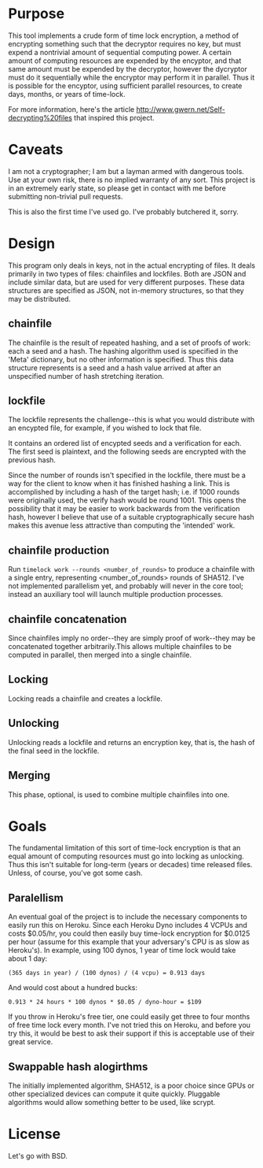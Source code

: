 # Purpose

This tool implements a crude form of time lock encryption, a method of encrypting
something such that the decryptor requires no key, but must expend a nontrivial
amount of sequential computing power. A certain amount of computing resources
are expended by the encyptor, and that same amount must be expended by
the decryptor, however the dycryptor must do it sequentially while the encryptor
may perform it in parallel. Thus it is possible for the encyptor, using sufficient
parallel resources, to create days, months, or years of time-lock.

For more information, here's the article http://www.gwern.net/Self-decrypting%20files
that inspired this project.


# Caveats

I am not a cryptographer; I am but a layman armed with dangerous tools. Use
at your own risk, there is no implied warranty of any sort. This project is in
an extremely early state, so please get in contact with me before submitting
non-trivial pull requests.

This is also the first time I've used go. I've probably butchered it, sorry.


# Design

This program only deals in keys, not in the actual encrypting of files. It deals
primarily in two types of files: chainfiles and lockfiles. Both are JSON and
include similar data, but are used for very different purposes. These data
structures are specified as JSON, not in-memory structures, so that they may
be distributed.



## chainfile

The chainfile is the result of repeated hashing, and a set of proofs of work:
each a seed and a hash. The hashing algorithm used is specified in the 'Meta'
dictionary, but no other information is specified. Thus this data structure
represents is a seed and a hash value arrived at after an unspecified number
of hash stretching iteration.

## lockfile

The lockfile represents the challenge--this is what you would distribute with
an encypted file, for example, if you wished to lock that file.

It contains an ordered list of encypted seeds and a verification for each. The
first seed is plaintext, and the following seeds are encrypted with the previous
hash.

Since the number of rounds isn't specified in the lockfile, there must be a way
for the client to know when it has finished hashing a link. This is accomplished
by including a hash of the target hash; i.e. if 1000 rounds were originally
used, the verify hash would be round 1001. This opens the possibility that it
may be easier to work backwards from the verification hash, however I believe
that use of a suitable cryptographically secure hash makes this avenue less
attractive than computing the 'intended' work.


## chainfile production

Run `timelock work --rounds <number_of_rounds>` to produce a chainfile with
a single entry, representing <number_of_rounds> rounds of SHA512. I've not
implemented parallelism yet, and probably will never in the core tool; instead
an auxiliary tool will launch multiple production processes.


## chainfile concatenation

Since chainfiles imply no order--they are simply proof of work--they may be
concatenated together arbitrarily.This allows multiple chainfiles to be
computed in parallel, then merged into a single chainfile.


## Locking

Locking reads a chainfile and creates a lockfile.


## Unlocking

Unlocking reads a lockfile and returns an encryption key, that is, the
hash of the final seed in the lockfile.


## Merging

This phase, optional, is used to combine multiple chainfiles into one. 

# Goals

The fundamental limitation of this sort of time-lock encryption is that an
equal amount of computing resources must go into locking as unlocking. Thus
this isn't suitable for long-term (years or decades) time released files.
Unless, of course, you've got some cash.

## Paralellism

An eventual goal of the project is to include the necessary components to easily
run this on Heroku. Since each Heroku Dyno includes 4 VCPUs and costs $0.05/hr,
you could then easily buy time-lock encryption for $0.0125 per hour (assume for
this example that your adversary's CPU is as slow as Heroku's). In example, using
100 dynos, 1 year of time lock would take about 1 day:

    (365 days in year) / (100 dynos) / (4 vcpu) = 0.913 days


And would cost about a hundred bucks:

    0.913 * 24 hours * 100 dynos * $0.05 / dyno-hour = $109


If you throw in Heroku's free tier, one could easily get three to four months
of free time lock every month. I've not tried this on Heroku, and before you
try this, it would be best to ask their support if this is acceptable use of
their great service.


## Swappable hash alogirthms

The initially implemented algorithm, SHA512, is a poor choice since GPUs or
other specialized devices can compute it quite quickly. Pluggable algorithms
would allow something better to be used, like scrypt.


# License

Let's go with BSD.
